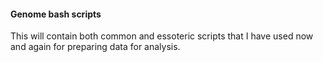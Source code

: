 ####    Genome bash scripts     #####

This will contain both common and essoteric scripts that I have used now and again for preparing data for analysis.

